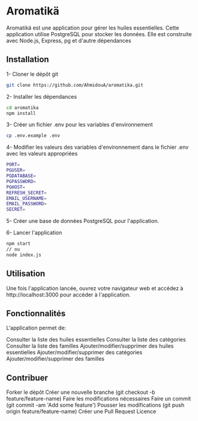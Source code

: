 # Aromatikä
Aromatikä est une application pour gérer les huiles essentielles. Cette application utilise PostgreSQL pour stocker les données. Elle est construite avec Node.js, Express, pg et d'autre dépendances 

## Installation
1- Cloner le dépôt git
```bash
git clone https://github.com/AhmidouA/aromatika.git
```

2- Installer les dépendances
```bash
cd aromatika
npm install
```

3- Créer un fichier .env pour les variables d'environnement
```bash
cp .env.example .env
```

4- Modifier les valeurs des variables d'environnement dans le fichier .env avec les valeurs appropriées
```bash
PORT=
PGUSER=
PGDATABASE=
PGPASSWORD=
PGHOST=
REFRESH_SECRET=
EMAIL_USERNAME=
EMAIL_PASSWORD= 
SECRET=
```

5- Créer une base de données PostgreSQL pour l'application.

6- Lancer l'application
```bash
npm start
// ou 
node index.js
```

## Utilisation
Une fois l'application lancée, ouvrez votre navigateur web et accédez à http://localhost:3000 pour accéder à l'application.

## Fonctionnalités
L'application permet de:

Consulter la liste des huiles essentielles
Consulter la liste des catégories
Consulter la liste des familles
Ajouter/modifier/supprimer des huiles essentielles
Ajouter/modifier/supprimer des catégories
Ajouter/modifier/supprimer des familles

## Contribuer
Forker le dépôt
Créer une nouvelle branche (git checkout -b feature/feature-name)
Faire les modifications nécessaires
Faire un commit (git commit -am 'Add some feature')
Pousser les modifications (git push origin feature/feature-name)
Créer une Pull Request
Licence
